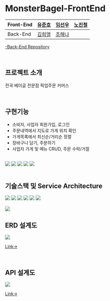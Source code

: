 # MonsterBagel-FrontEnd

| Front-End | [유준호](https://github.com/youjunho613) | [임선우](https://github.com/Rimsunwoo)  | [노진철](https://github.com/jinoc-git) |
| --------- | ---------------------------------------- | --------------------------------------- | -------------------------------------- |
| Back-End  | [김희열](https://github.com/proLmpa)     | [조해나](https://github.com/HaenaCho01) |

[-Back-End Repository](https://github.com/proLmpa/BagleMonster_BE)

<br/>

## 프로젝트 소개

전국 베이글 전문점 픽업주문 커머스

<br/>

## 구현기능

- 소비자, 사업자 회원가입, 로그인
- 주문내역에서 지도로 가게 위치 확인
- 가게목록에서 최신순/거리순 정렬
- 장바구니 담기, 주문하기
- 사업자 가게 및 메뉴 CRUD, 주문 수락/거절

<br/>

<div>
<img src="https://user-images.githubusercontent.com/92662974/284555205-8a65e6ca-72b2-4a4b-962d-e8ca8cf4f441.png"/>
<img src="https://user-images.githubusercontent.com/92662974/284555202-9373e5ee-aceb-4db6-91e8-b7649ca9b45b.png"/>
<img src="https://user-images.githubusercontent.com/92662974/284555198-d96e4bce-60d2-48f7-81f3-e98fc4d41bc0.png"/>
<img src="https://user-images.githubusercontent.com/92662974/284555193-40e4d2b0-d912-4321-b1ab-4357de616d44.png"/>
<img src="https://user-images.githubusercontent.com/92662974/284555185-e1d0320a-2eb5-4c5a-94b2-7fa85b1920d5.png"/>
</div>

<br/>

## 기술스택 및 Service Architecture

<div>
<img src="https://img.shields.io/badge/Html5-E34F26?style=for-the-badge&logo=html5&logoColor=white"/>
  <img src="https://img.shields.io/badge/typescript-3178C6?style=for-the-badge&logo=typescript&logoColor=white"/>
  <img src="https://img.shields.io/badge/react-%2320232a.svg?style=for-the-badge&logo=react&logoColor=%2361DAFB"/>
  <img src="https://img.shields.io/badge/next-000000?style=for-the-badge&logo=nextdotjs&logoColor=white"/>
  <img src="https://img.shields.io/badge/redux-764ABC?style=for-the-badge&logo=redux&logoColor=white">
	  <img src="https://img.shields.io/badge/tailwindCss-06B6D4?style=for-the-badge&logo=tailwindcss&logoColor=white"/>
</div>
<br/>
<img src="https://user-images.githubusercontent.com/92662974/284272870-f0004724-a0d7-4ec5-b769-c704d5e6cf34.png" />

<br/>

## ERD 설계도

<img src="https://user-images.githubusercontent.com/92662974/284274668-39d8ac71-6638-48f5-b762-7b11586f97b4.png" />

[Link→](https://www.erdcloud.com/d/Pdu6txpyBqHk7oN2b)

<br/>

## API 설계도

<img src="https://user-images.githubusercontent.com/92662974/284273427-c9c54175-3487-488d-bb2d-c43e876292d5.png" />

[Link→](https://docs.google.com/spreadsheets/d/16hrlJtJsRxIR2JGB27hq91LDS3BlU0y5kxHWjP2GgLA/edit#gid=0)
